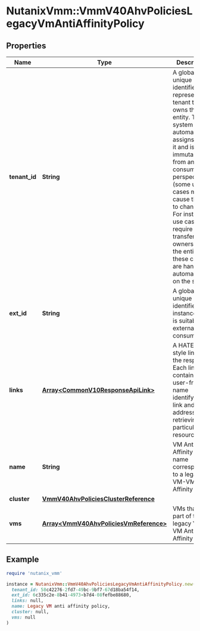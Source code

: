 # NutanixVmm::VmmV40AhvPoliciesLegacyVmAntiAffinityPolicy

## Properties

| Name | Type | Description | Notes |
| ---- | ---- | ----------- | ----- |
| **tenant_id** | **String** | A globally unique identifier that represents the tenant that owns this entity. The system automatically assigns it, and it and is immutable from an API consumer perspective (some use cases may cause this Id to change - For instance, a use case may require the transfer of ownership of the entity, but these cases are handled automatically on the server).  | [optional][readonly] |
| **ext_id** | **String** | A globally unique identifier of an instance that is suitable for external consumption.  | [optional][readonly] |
| **links** | [**Array&lt;CommonV10ResponseApiLink&gt;**](CommonV10ResponseApiLink.md) | A HATEOAS style link for the response.  Each link contains a user-friendly name identifying the link and an address for retrieving the particular resource.  | [optional][readonly] |
| **name** | **String** | VM Anti-Affinity policy name corresponding to a legacy VM-VM Anti-Affinity policy. | [optional][readonly] |
| **cluster** | [**VmmV40AhvPoliciesClusterReference**](VmmV40AhvPoliciesClusterReference.md) |  | [optional] |
| **vms** | [**Array&lt;VmmV40AhvPoliciesVmReference&gt;**](VmmV40AhvPoliciesVmReference.md) | VMs that are part of the legacy VM-VM Anti-Affinity policy. | [optional][readonly] |

## Example

```ruby
require 'nutanix_vmm'

instance = NutanixVmm::VmmV40AhvPoliciesLegacyVmAntiAffinityPolicy.new(
  tenant_id: 58c42276-2fd7-49bc-9bf7-67d18ba54f14,
  ext_id: 6c335c2e-8b41-4973-b7d4-08fefbe88680,
  links: null,
  name: Legacy VM anti affinity policy,
  cluster: null,
  vms: null
)
```

